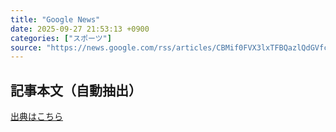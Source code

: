 ```yaml
---
title: "Google News"
date: 2025-09-27 21:53:13 +0900
categories: ["スポーツ"]
source: "https://news.google.com/rss/articles/CBMif0FVX3lxTFBQazlQdGVfcDBtLTNNTW5KNC0wM2ZCYlVuUHg2NjJQNlVMQTZ6Ym1HbVNMaDUxVVFubWhmZ05SbkU2QW1HcEFsTGp0VXZqR1dHY1F5QWRDRUdtUXhiYnRYUTJ3QXVaZlROeE9ZTTQwOWprNUlQME1fbFc5NzczSTg?oc=5"
---
```


## 記事本文（自動抽出）
<body class="y0K44d EA71Tc" id="readabilityBody"></body>

[出典はこちら](https://news.google.com/rss/articles/CBMif0FVX3lxTFBQazlQdGVfcDBtLTNNTW5KNC0wM2ZCYlVuUHg2NjJQNlVMQTZ6Ym1HbVNMaDUxVVFubWhmZ05SbkU2QW1HcEFsTGp0VXZqR1dHY1F5QWRDRUdtUXhiYnRYUTJ3QXVaZlROeE9ZTTQwOWprNUlQME1fbFc5NzczSTg?oc=5)
